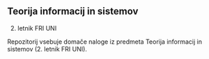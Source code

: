 ## Teorija informacij in sistemov
2. letnik FRI UNI

Repozitorij vsebuje domače naloge iz predmeta Teorija informacij in sistemov (2. letnik FRI UNI). 

